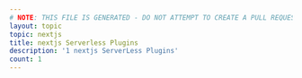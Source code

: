 ```yaml
---
# NOTE: THIS FILE IS GENERATED - DO NOT ATTEMPT TO CREATE A PULL REQUEST TO UPDATE THE DATA. 
layout: topic
topic: nextjs
title: nextjs Serverless Plugins
description: '1 nextjs ServerLess Plugins'
count: 1
---
```

